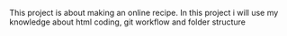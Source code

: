 This project is about making an online recipe.
In this project i will use my knowledge about html coding, git workflow and folder structure